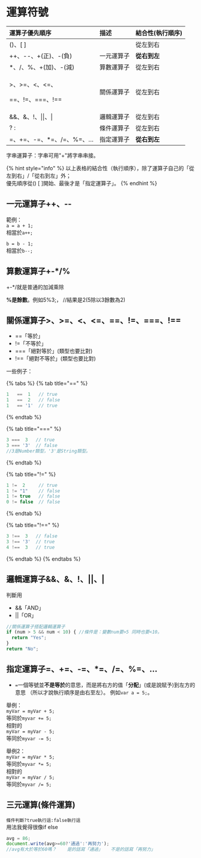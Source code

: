 # 運算符號



<table>
  <thead>
    <tr>
      <th style="text-align:left">&#x904B;&#x7B97;&#x5B50;&#x512A;&#x5148;&#x9806;&#x5E8F;</th>
      <th style="text-align:left">&#x63CF;&#x8FF0;</th>
      <th style="text-align:left">&#x7D50;&#x5408;&#x6027;(&#x57F7;&#x884C;&#x9806;&#x5E8F;)</th>
    </tr>
  </thead>
  <tbody>
    <tr>
      <td style="text-align:left">()&#x3001;[ ]</td>
      <td style="text-align:left"></td>
      <td style="text-align:left">&#x5F9E;&#x5DE6;&#x5230;&#x53F3;</td>
    </tr>
    <tr>
      <td style="text-align:left">++&#x3001;--&#x3001;+(&#x6B63;)&#x3001;-(&#x8CA0;)</td>
      <td style="text-align:left">&#x4E00;&#x5143;&#x904B;&#x7B97;&#x5B50;</td>
      <td style="text-align:left"><b>&#x5F9E;&#x53F3;&#x5230;&#x5DE6;</b>
      </td>
    </tr>
    <tr>
      <td style="text-align:left">*&#x3001;/&#x3001;%&#x3001;+(&#x52A0;)&#x3001;-(&#x6E1B;)</td>
      <td style="text-align:left">&#x7B97;&#x6578;&#x904B;&#x7B97;&#x5B50;</td>
      <td style="text-align:left">&#x5F9E;&#x5DE6;&#x5230;&#x53F3;</td>
    </tr>
    <tr>
      <td style="text-align:left">
        <p>&gt;&#x3001;&gt;=&#x3001;&lt;&#x3001;&lt;=&#x3001;</p>
        <p>==&#x3001;!=&#x3001;===&#x3001;!==</p>
      </td>
      <td style="text-align:left">&#x95DC;&#x4FC2;&#x904B;&#x7B97;&#x5B50;</td>
      <td style="text-align:left">&#x5F9E;&#x5DE6;&#x5230;&#x53F3;</td>
    </tr>
    <tr>
      <td style="text-align:left">&amp;&amp;&#x3001;&amp;&#x3001;!&#x3001;||&#x3001;|</td>
      <td style="text-align:left">&#x908F;&#x8F2F;&#x904B;&#x7B97;&#x5B50;</td>
      <td style="text-align:left">&#x5F9E;&#x5DE6;&#x5230;&#x53F3;</td>
    </tr>
    <tr>
      <td style="text-align:left">? :</td>
      <td style="text-align:left">&#x689D;&#x4EF6;&#x904B;&#x7B97;&#x5B50;</td>
      <td style="text-align:left">&#x5F9E;&#x5DE6;&#x5230;&#x53F3;</td>
    </tr>
    <tr>
      <td style="text-align:left">=&#x3001;+=&#x3001;-=&#x3001;*=&#x3001;/=&#x3001;%=&#x3001;&#x2026;</td>
      <td
      style="text-align:left">&#x6307;&#x5B9A;&#x904B;&#x7B97;&#x5B50;</td>
        <td style="text-align:left"><b>&#x5F9E;&#x53F3;&#x5230;&#x5DE6;</b>
        </td>
    </tr>
  </tbody>
</table>

字串運算子：字串可用"+"將字串串接。

{% hint style="info" %}
以上表格的結合性（執行順序），除了運算子自己的「從左到右」/「從右到左」外；  
優先順序從\(\) \[ \]開始、最後才是「指定運算子」。
{% endhint %}

## 一元運算子++、--

範例：  
`a = a + 1;`  
相當於`a++;`

`b = b - 1;`  
相當於`b--;`

## 算數運算子+-\*/%

+-\*/就是普通的加減乘除

**%是餘數**。例如5%3;， //結果是2\(5除以3餘數為2\)

## 關係運算子&gt;、&gt;=、&lt;、&lt;=、==、!=、===、!==

* ==「等於」
* !=「不等於」
* ===「絕對等於」\(類型也要比對\)
* !==「絕對不等於」\(類型也要比對\)

一些例子：

{% tabs %}
{% tab title="==" %}
```javascript
1   ==  1   // true
1   ==  2   // false
1   == '1'  // true
```
{% endtab %}

{% tab title="===" %}
```javascript
3 ===  3   // true
3 === '3'  // false
//3是Number類型，'3'是String類型。
```
{% endtab %}

{% tab title="!=" %}
```javascript
1 !=  2     // true
1 != "1"    // false
1 != true   // false
0 != false  // false
```
{% endtab %}

{% tab title="!==" %}
```javascript
3 !==  3   // false
3 !== '3'  // true
4 !==  3   // true
```
{% endtab %}
{% endtabs %}

## 邏輯運算子&&、&、!、\|\|、\|

判斷用

* &&「AND」
* \|\|「OR」

```javascript
//關係運算子搭配邏輯運算子
if (num > 5 && num < 10) { //條件是：變數num要>5 同時也要<10。
  return "Yes";
}
return "No";
```

## 指定運算子=、+=、-=、\*=、/=、%=、…

* `=`一個等號並**不是等於**的意思，而是將右方的值「**分配**」\(或是說賦予\)到左方的意思 （所以才說執行順序是由右至左）。 例如`var a = 5;`。

舉例：  
`myVar = myVar + 5;`  
等同於`myvar += 5;`  
相對的  
`myVar = myVar - 5;`  
等同於`myvar -= 5;`  


舉例2：  
`myVar = myVar * 5;`  
等同於`myvar *= 5;`  
相對的  
`myVar = myVar / 5;`  
等同於`myvar /= 5;`  


## 三元運算\(條件運算\)

`條件判斷?true執行這:false執行這`  
用法我覺得很像if else

```javascript
avg = 86;
document.write(avg>=60?'通過':'再努力');
//avg有大於等於60嗎？    是的話寫「通過」   不是的話寫「再努力」
```

